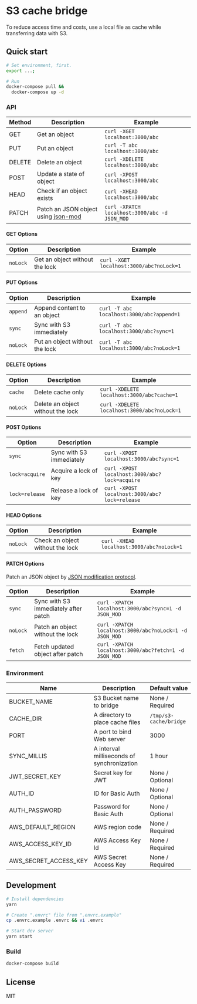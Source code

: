 # S3 cache bridge

To reduce access time and costs, use a local file as cache while transferring data with S3.

## Quick start

```bash
# Set environment, first.
export ...;

# Run
docker-compose pull &&
  docker-compose up -d
```

### API

| Method | Description                                                              | Example                                       |
| ------ | ------------------------------------------------------------------------ | --------------------------------------------- |
| GET    | Get an object                                                            | `curl -XGET localhost:3000/abc`               |
| PUT    | Put an object                                                            | `curl -T abc localhost:3000/abc`              |
| DELETE | Delete an object                                                         | `curl -XDELETE localhost:3000/abc`            |
| POST   | Update a state of object                                                 | `curl -XPOST localhost:3000/abc`              |
| HEAD   | Check if an object exists                                                | `curl -XHEAD localhost:3000/abc`              |
| PATCH  | Patch an JSON object using [json-mod](https://github.com/lacti/json-mod) | `curl -XPATCH localhost:3000/abc -d JSON_MOD` |

#### GET Options

| Option   | Description                    | Example                                  |
| -------- | ------------------------------ | ---------------------------------------- |
| `noLock` | Get an object without the lock | `curl -XGET localhost:3000/abc?noLock=1` |

#### PUT Options

| Option   | Description                    | Example                                   |
| -------- | ------------------------------ | ----------------------------------------- |
| `append` | Append content to an object    | `curl -T abc localhost:3000/abc?append=1` |
| `sync`   | Sync with S3 immediately       | `curl -T abc localhost:3000/abc?sync=1`   |
| `noLock` | Put an object without the lock | `curl -T abc localhost:3000/abc?noLock=1` |

#### DELETE Options

| Option   | Description                       | Example                                     |
| -------- | --------------------------------- | ------------------------------------------- |
| `cache`  | Delete cache only                 | `curl -XDELETE localhost:3000/abc?cache=1`  |
| `noLock` | Delete an object without the lock | `curl -XDELETE localhost:3000/abc?noLock=1` |

#### POST Options

| Option         | Description              | Example                                       |
| -------------- | ------------------------ | --------------------------------------------- |
| `sync`         | Sync with S3 immediately | `curl -XPOST localhost:3000/abc?sync=1`       |
| `lock=acquire` | Acquire a lock of key    | `curl -XPOST localhost:3000/abc?lock=acquire` |
| `lock=release` | Release a lock of key    | `curl -XPOST localhost:3000/abc?lock=release` |

#### HEAD Options

| Option   | Description                      | Example                                   |
| -------- | -------------------------------- | ----------------------------------------- |
| `noLock` | Check an object without the lock | `curl -XHEAD localhost:3000/abc?noLock=1` |

#### PATCH Options

Patch an JSON object by [JSON modification protocol](https://github.com/lacti/json-mod).

| Option   | Description                          | Example                                                |
| -------- | ------------------------------------ | ------------------------------------------------------ |
| `sync`   | Sync with S3 immediately after patch | `curl -XPATCH localhost:3000/abc?sync=1 -d JSON_MOD`   |
| `noLock` | Patch an object without the lock     | `curl -XPATCH localhost:3000/abc?noLock=1 -d JSON_MOD` |
| `fetch`  | Fetch updated object after patch     | `curl -XPATCH localhost:3000/abc?fetch=1 -d JSON_MOD`  |

### Environment

| Name                  | Description                                | Default value          |
| --------------------- | ------------------------------------------ | ---------------------- |
| BUCKET_NAME           | S3 Bucket name to bridge                   | None / Required        |
| CACHE_DIR             | A directory to place cache files           | `/tmp/s3-cache/bridge` |
| PORT                  | A port to bind Web server                  | 3000                   |
| SYNC_MILLIS           | A interval milliseconds of synchronization | 1 hour                 |
| JWT_SECRET_KEY        | Secret key for JWT                         | None / Optional        |
| AUTH_ID               | ID for Basic Auth                          | None / Optional        |
| AUTH_PASSWORD         | Password for Basic Auth                    | None / Optional        |
| AWS_DEFAULT_REGION    | AWS region code                            | None / Required        |
| AWS_ACCESS_KEY_ID     | AWS Access Key Id                          | None / Required        |
| AWS_SECRET_ACCESS_KEY | AWS Secret Access Key                      | None / Required        |

## Development

```bash
# Install dependencies
yarn

# Create ".envrc" file from ".envrc.example"
cp .envrc.example .envrc && vi .envrc

# Start dev server
yarn start
```

### Build

```bash
docker-compose build
```

## License

MIT
